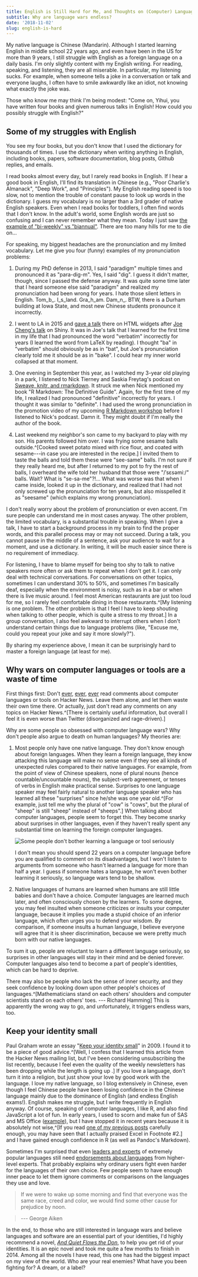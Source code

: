 ```yaml
---
title: English is Still Hard for Me, and Thoughts on (Computer) Language Wars
subtitle: Why are language wars endless?
date: '2018-11-02'
slug: english-is-hard
---
```


My native language is Chinese (Mandarin). Although I started learning English in middle school 22 years ago, and even have been in the US for more than 9 years, I still struggle with English as a foreign language on a daily basis. I'm only slightly content with my English writing. For reading, speaking, and listening, they are all miserable. In particular, my listening sucks. For example, when someone tells a joke in a conversation or talk and everyone laughs, I often have to smile awkwardly like an idiot, not knowing what exactly the joke was.

Those who know me may think I'm being modest: "Come on, Yihui, you have written four books and given numerous talks in English! How could you possibly struggle with English?"

## Some of my struggles with English

You see my four books, but you don't know that I used the dictionary for thousands of times. I use the dictionary when writing anything in English, including books, papers, software documentation, blog posts, Github replies, and emails.

I read books almost every day, but I rarely read books in English. If I hear a good book in English, I'll find its translation in Chinese (e.g., "Poor Charlie's Almanack", "Deep Work", and "Principles"). My English reading speed is too slow, not to mention the trouble of constant pause to look up words in the dictionary. I guess my vocabulary is no larger than a 3rd grader of native English speakers. Even when I read books for toddlers, I often find words that I don't know. In the adult's world, some English words are just so confusing and I can never remember what they mean. Today I just saw [the example of "bi-weekly" vs "biannual"](https://twitter.com/Julie_B92/status/1058330883927797761). There are too many hills for me to die on...

For speaking, my biggest headaches are the pronunciation and my limited vocabulary. Let me give you four (funny) examples of my pronunciation problems:

1. During my PhD defense in 2013, I said "paradigm" multiple times and pronounced it as "para-dig-m". Yes, I said "dig". I guess it didn't matter, though, since I passed the defense anyway. It was quite some time later that I heard someone else said "paradigm" and realized my pronunciation had been wrong for years. I hate those silent letters in English. Tom_b_. I_s_land. Gra_h_am. Dam_n_. BTW, there is a Durham building at Iowa State, and most new Chinese students pronounce it incorrectly.

1. I went to LA in 2015 and [gave a talk](http://datascience.la/yihui-xie-presents-html-widgets/) there on HTML widgets after [Joe Cheng's talk](http://datascience.la/joe-cheng-presents-shiny/) on Shiny. It was in Joe's talk that I learned for the first time in my life that I had pronounced the word "verbatim" incorrectly for years (I learned the word from LaTeX by reading). I thought "ba" in "verbatim" should obviously be as in "bat", but Joe's pronunciation clearly told me it should be as in "bake". I could hear my inner world collapsed at that moment.

1. One evening in September this year, as I watched my 3-year old playing in a park, I listened to Nick Tierney and Saskia Freytag's podcast on [Sweave, knitr, and rmarkdown](https://soundcloud.com/crediblycurious/sweave-knitr-and-rmarkdown). It struck me when Nick mentioned my book "R Markdown: The Definitive Guide". Again, for the first time of my life, I realized I had pronounced "definitive" incorrectly for years. I thought it was similar to "definite". I had used the wrong pronunciation in the promotion video of my upcoming [R Markdown workshop](https://www.rstudio.com/conference/) before I listened to Nick's podcast. Damn it. They might doubt if I'm really the author of the book.

1. Last weekend my neighbor's son came to my backyard to play with my son. His parents followed him over. I was frying some sesame balls outside.^[Cooked sweet potato mixed with rice flour, and coated with sesame---in case you are interested in the recipe.] I invited them to taste the balls and told them these were "see-same" balls. I'm not sure if they really heard me, but after I returned to my pot to fry the rest of balls, I overheard the wife told her husband that those were "/ˈsɛsəmiː/" balls. Wait? What is "se-sa-me"?!... What was worse was that when I came inside, looked it up in the dictionary, and realized that I had not only screwed up the pronunciation for ten years, but also misspelled it as "seesame" (which explains my wrong pronunciation).

I don't really worry about the problem of pronunciation or even accent. I'm sure people can understand me in most cases anyway. The other problem, the limited vocabulary, is a substantial trouble in speaking. When I give a talk, I have to start a background process in my brain to find the proper words, and this parallel process may or may not succeed. During a talk, you cannot pause in the middle of a sentence, ask your audience to wait for a moment, and use a dictionary. In writing, it will be much easier since there is no requirement of immediacy.

For listening, I have to blame myself for being too shy to talk to native speakers more often or ask them to repeat when I don't get it. I can only deal with technical conversations. For conversations on other topics, sometimes I can understand 30% to 50%, and sometimes I'm basically deaf, especially when the environment is noisy, such as in a bar or when there is live music around. I feel most American restaurants are just too loud for me, so I rarely feel comfortable dining in those restaurants.^[My listening is one problem. The other problem is that I feel I have to keep shouting when talking to other people, which is quite a stress to my throat.] In a group conversation, I also feel awkward to interrupt others when I don't understand certain things due to language problems (like, "Excuse me, could you repeat your joke and say it more slowly?").

By sharing my experience above, I mean it can be surprisingly hard to master a foreign language (at least for me).

## Why wars on computer languages or tools are a waste of time

First things first: Don't [ever](https://news.ycombinator.com/item?id=18319717), [ever](https://news.ycombinator.com/item?id=18336202), [ever](https://news.ycombinator.com/item?id=18342415) read comments about computer languages or tools on Hacker News. Leave them alone, and let them waste their own time there. Or actually, just don't read any comments on any topics on Hacker News.^[There is certainly useful information, but overall I feel it is even worse than Twitter (disorganized and rage-driven).]

Why are some people so obsessed with computer language wars? Why don't people also argue to death on human languages? My theories are:

1. Most people only have one native language. They don't know enough about foreign languages. When they learn a foreign language, they know attacking this language will make no sense even if they see all kinds of unexpected rules compared to their native languages. For example, from the point of view of Chinese speakers, none of plural nouns (hence countable/uncountable nouns), the subject-verb agreement, or tenses of verbs in English make practical sense. Surprises to one language speaker may feel fairly natural to another language speaker who has learned all these "surprises" since he/she was one year old.^[For example, just tell me why the plural of "cow" is "cows", but the plural of "sheep" is still "sheep" instead of "sheeps".] When talking about computer languages, people seem to forget this. They become snarky about surprises in other languages, even if they haven't really spent any substantial time on learning the foreign computer languages.

    ![Some people don't bother learning a language or tool seriously](https://slides.yihui.org/gif/wrong-usage.gif)

    I don't mean you should spend 22 years on a computer language before you are qualified to comment on its disadvantages, but I won't listen to arguments from someone who hasn't learned a language for more than half a year. I guess if someone hates a language, he won't even bother learning it seriously, so language wars tend to be shallow.

1. Native languages of humans are learned when humans are still little babies and don't have a choice. Computer languages are learned much later, and often consciously chosen by the learners. To some degree, you may feel insulted when someone criticizes or insults your computer language, because it implies you made a stupid choice of an inferior language, which often urges you to defend your wisdom. By comparison, if someone insults a human language, I believe everyone will agree that it is sheer discrimination, because we were pretty much born with our native languages.

To sum it up, people are reluctant to learn a different language seriously, so surprises in other languages will stay in their mind and be denied forever. Computer languages also tend to become a part of people's identities, which can be hard to deprive.

There may also be people who lack the sense of inner security, and they seek confidence by looking down upon other people's choices of languages.^[Mathematicians stand on each others' shoulders and computer scientists stand on each others' toes. --- Richard Hamming] This is apparently the wrong way to go, and unfortunately, it triggers endless wars, too.

## Keep your identity small

Paul Graham wrote an essay "[Keep your identity small](http://www.paulgraham.com/identity.html)" in 2009. I found it to be a piece of good advice.^[Well, I confess that I learned this article from the Hacker News mailing list, but I've been considering unsubscribing the list recently, because I feel even the quality of the weekly newsletters has been dropping while the length is going up .] If you love a language, don't turn it into a religion, but just show your love by good work with the language. I love my native language, so I blog extensively in Chinese, even though I feel Chinese people have been losing confidence in the Chinese language mainly due to the dominance of English (and endless English exams!). English makes me struggle, but I write frequently in English anyway. Of course, speaking of computer languages, I like R, and also find JavaScript a lot of fun. In early years, I used to scorn and make fun of SAS and MS Office ([example](/en/2009/09/how-to-import-ms-excel-data-into-r/)), but I have stopped it in recent years because it is absolutely not wise,^[If you read [one of my previous posts](/en/2018/09/notebook-war/) carefully enough, you may have seen that I actually praised Excel in Footnote #2.] and I have gained enough confidence in R (as well as Pandoc's Markdown).

Sometimes I'm surprised that even [leaders and experts](https://twitter.com/ivanov/status/243244721034637312) of extremely popular languages still need [endorsements about languages](https://twitter.com/wesmckinn/status/326771315170230273) from higher-level experts. That probably explains why ordinary users fight even harder for the languages of their own choice. Few people seem to have enough inner peace to let them ignore comments or comparisons on the languages they use and love.
<!--
Only ugly languages become popular. Python is the one exception. -- Donald Knuth
-->

> If we were to wake up some morning and find that everyone was the same race, creed and color, we would find some other cause for prejudice by noon.

> --- George Aiken

In the end, to those who are still interested in language wars and believe languages and software are an essential part of your identities, I'd highly recommend a novel, [_And Quiet Flows the Don_](https://en.wikipedia.org/wiki/And_Quiet_Flows_the_Don), to help you get rid of your identities. It is an epic novel and took me quite a few months to finish in 2014. Among all the novels I have read, this one has had the biggest impact on my view of the world. Who are your real enemies? What have you been fighting for? A dream, or a label?
